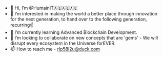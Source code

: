 - 👋 Hi, I’m @HumainIT🇦🇪🇦🇪🇦🇪
- 👀 I’m interested in making the world a better place through innovation for the next generation, to hand over to the following generation, recurring☝️
- 🌱 I’m currently learning Advanced Blockchain Development.
- 💞️ I’m looking to collaborate on new concepts that are 'gems' - We will disrupt every ecosystem in the Universe forEVER.
- 📫 How to reach me - rlp58i2u@duck.com

<!---
HumainIT/HumainIT is a ✨ special ✨ repository because its `README.md` (this file) appears on your GitHub profile.
You can click the Preview link to take a look at your changes.
--->
